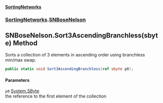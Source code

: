 #### [SortingNetworks](index.md 'index')
### [SortingNetworks](SortingNetworks.md 'SortingNetworks').[SNBoseNelson](SortingNetworks_SNBoseNelson.md 'SortingNetworks.SNBoseNelson')
## SNBoseNelson.Sort3AscendingBranchless(sbyte) Method
Sorts a collection of 3 elements in ascending order using branchless min/max swap.  
```csharp
public static void Sort3AscendingBranchless(ref sbyte p0);
```
#### Parameters
<a name='SortingNetworks_SNBoseNelson_Sort3AscendingBranchless(sbyte)_p0'></a>
`p0` [System.SByte](https://docs.microsoft.com/en-us/dotnet/api/System.SByte 'System.SByte')  
the reference to the first element of the collection
  
